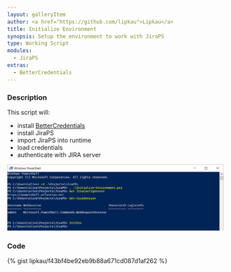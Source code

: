 ```yaml
---
layout: galleryItem
author: <a href="https://github.com/lipkau">Lipkau</a>
title: Initialize Environment
synopsis: Setup the environment to work with JiraPS
type: Working Script
modules:
  - JiraPS
extras: 
  - BetterCredentials
---
```


### Description

This script will:
* install [BetterCredentials](https://github.com/Jaykul/BetterCredentials)
* install JiraPS
* import JiraPS into runtime
* load credentials
* authenticate with JIRA server

![ScreenShot](screenshots/gallery_init-env.png)

### Code

{% gist lipkau/f43bf4be92eb9b88a671cd087d1af262 %}

